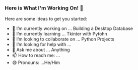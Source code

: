 ### Here is What I'm Working On! 👋


Here are some ideas to get you started:

- 🔭 I’m currently working on ... Building a Desktop Database
- 🌱 I’m currently learning ... Tkinter with Pytohn
- 👯 I’m looking to collaborate on ... Python Projects
- 🤔 I’m looking for help with ...
- 💬 Ask me about ... Anything
- 📫 How to reach me: ...
- 😄 Pronouns: ...He/Him

